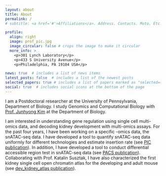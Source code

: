 ```yaml
---
layout: about
title: About
permalink: /
# subtitle: <a href='#'>Affiliations</a>. Address. Contacts. Moto. Etc.

profile:
  align: right
  image: prof_pic.jpg
  image_circular: false # crops the image to make it circular
  more_info: >
    <p>301 Lynch Laboratory</p>
    <p>433 S University Avenue</p>
    <p>Philadelphia, PA 19104 USA</p>

news: true  # includes a list of news items
latest_posts: false  # includes a list of the newest posts
selected_papers: true # includes a list of papers marked as "selected={true}"
social: true  # includes social icons at the bottom of the page
---
```


I am a Postdoctoral researcher at the University of Pennsylvania, Department of Biology. I study Genomics and Computational Biology with [Prof. Junhyong Kim](https://kim.bio.upenn.edu/) at the Department of Biology. 

I am interested in understanding gene regulation using single cell multi-omics data, and decoding kidney development with multi-omics assays. For the past four years, I have been working on a specific -omics data, the snATAC-seq data. I have developed a tool to quantify snATAC-seq data uniformly for different technologies and estimate insertion rate (see [PIC publication](https://www.nature.com/articles/s41592-023-02103-7)). In addition, I have developed a tool to conduct differential accessible region test in snATAC-seq data (see [PACS publication](https://www.biorxiv.org/content/10.1101/2023.07.30.551108v1)). Collaborating with Prof. Katalin Susztak, I have also characterized the first kidney single cell open chromatin atlas for the developing and adult mouse (see [dev_kidney_atlas publication](https://www.nature.com/articles/s41467-021-22266-1)).